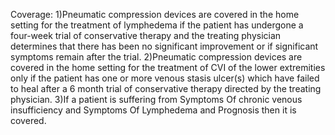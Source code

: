 Coverage:
1)Pneumatic compression devices are covered in the home setting for the treatment of lymphedema if the patient has undergone a four-week trial of conservative therapy and the treating physician determines that there has been no significant improvement or if significant symptoms remain after the trial. 
2)Pneumatic compression devices are covered in the home setting for the treatment of CVI of the lower extremities only if the patient has one or more venous stasis ulcer(s) which have failed to heal after a 6 month trial of conservative therapy directed by the treating physician.
3)If a patient is suffering from Symptoms Of chronic venous insufficiency and Symptoms Of Lymphedema and Prognosis then it is covered.

